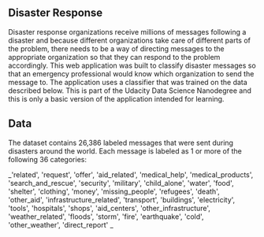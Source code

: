 **Disaster Response**
-----------------------
Disaster response organizations receive millions of messages following a disaster and because different organizations take care of different parts of the problem, there needs to be a way of directing messages to the appropriate organization so that they can respond to the problem accordingly. This web application was built to classify disaster messages so that an emergency professional would know which organization to send the message to. The application uses a classifier that was trained on the data described below. This is part of the Udacity Data Science Nanodegree and this is only a basic version of the application intended for learning.

**Data**
-----------------------
The dataset contains 26,386 labeled messages that were sent during disasters around the world. Each message is labeled as 1 or more of the following 36 categories:

_'related', 'request', 'offer', 'aid_related', 'medical_help', 'medical_products', 'search_and_rescue', 'security', 'military', 'child_alone', 'water', 'food', 'shelter', 'clothing', 'money', 'missing_people', 'refugees', 'death', 'other_aid', 'infrastructure_related', 'transport', 'buildings', 'electricity', 'tools', 'hospitals', 'shops', 'aid_centers', 'other_infrastructure', 'weather_related', 'floods', 'storm', 'fire', 'earthquake', 'cold', 
'other_weather', 'direct_report'
_


